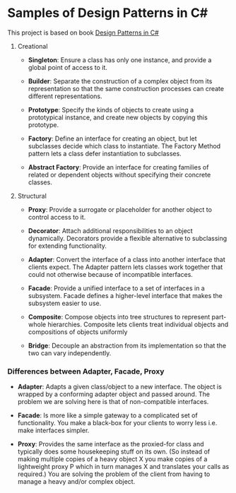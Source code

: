 # Samples of Design Patterns in C#
This project is based on book [Design Patterns in C#](https://www.amazon.com/Design-Patterns-Hands-Real-World-Examples/dp/1484236394)

1. Creational
    * **Singleton**: Ensure a class has only one instance, and provide a global point of access to it.

    * **Builder**:  Separate the construction of a complex object from its representation so that the same construction processes can create different representations.

    * **Prototype**: Specify the kinds of objects to create using a prototypical instance, and create new objects by copying this prototype.

    * **Factory**: Define an interface for creating an object, but let subclasses decide which class to instantiate. The Factory Method pattern lets a class defer instantiation to subclasses.

    * **Abstract Factory**: Provide an interface for creating families of related or dependent objects without specifying their concrete classes.
2. Structural

    * **Proxy**: Provide a surrogate or placeholder for another object to control access to it.

    * **Decorator**: Attach additional responsibilities to an object dynamically. Decorators provide a flexible alternative to subclassing for extending functionality.

    * **Adapter**: Convert the interface of a class into another interface that clients expect. The Adapter pattern lets classes work together that could not otherwise because of incompatible interfaces.

    * **Facade**: Provide a unified interface to a set of interfaces in a subsystem. Facade defines a higher-level interface that makes the subsystem easier to use.

    * **Composite**: Compose objects into tree structures to represent part-whole hierarchies. Composite lets clients treat individual objects and compositions of objects uniformly

    * **Bridge**: Decouple an abstraction from its implementation so that the two can vary independently.


### Differences between Adapter, Facade, Proxy

* **Adapter**: Adapts a given class/object to a new interface. The object is wrapped by a conforming adapter object and passed around. The problem we are solving here is that of non-compatible interfaces.

* **Facade**: Is more like a simple gateway to a complicated set of functionality. You make a black-box for your clients to worry less i.e. make interfaces simpler.

* **Proxy**: Provides the same interface as the proxied-for class and typically does some housekeeping stuff on its own. 
(So instead of making multiple copies of a heavy object X you make copies of a lightweight proxy P which in turn manages X and translates your calls as required.) 
You are solving the problem of the client from having to manage a heavy and/or complex object.